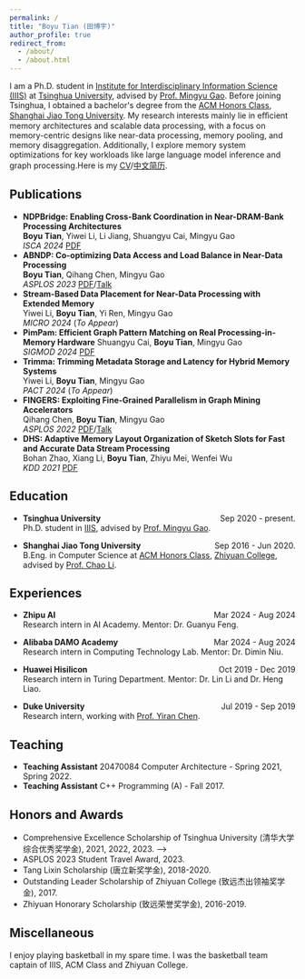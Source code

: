 ```yaml
---
permalink: /
title: "Boyu Tian (田博宇)"
author_profile: true
redirect_from: 
  - /about/
  - /about.html
---
```


I am a Ph.D. student in [Institute for Interdisciplinary Information Science (IIIS)](https://iiis.tsinghua.edu.cn/en/) at [Tsinghua University](https://www.tsinghua.edu.cn/en/), advised by [Prof. Mingyu Gao](https://people.iiis.tsinghua.edu.cn/~gaomy/). Before joining Tsinghua, I obtained a bachelor's degree from the [ACM Honors Class](https://acm.sjtu.edu.cn/home), [Shanghai Jiao Tong University](https://www.sjtu.edu.cn/). My research interests mainly lie in eﬀicient memory architectures and scalable data processing, with a focus on memory-centric designs like near-data processing, memory pooling, and memory disaggregation. Additionally, I explore memory system optimizations for key workloads like large language model inference and graph processing.Here is my [CV](https://CriusT.github.io/files/boyu_CV_English_2408.pdf)/[中文简历](https://CriusT.github.io/files/boyu_CV_Chinese_2408.pdf).

## Publications
* **NDPBridge: Enabling Cross-Bank Coordination in Near-DRAM-Bank Processing Architectures**  
    **Boyu Tian**, Yiwei Li, Li Jiang, Shuangyu Cai, Mingyu Gao  
    *ISCA 2024* [PDF](https://people.iiis.tsinghua.edu.cn/~gaomy/pubs/ndpbridge.isca24.pdf)
* **ABNDP: Co-optimizing Data Access and Load Balance in Near-Data Processing**  
    **Boyu Tian**, Qihang Chen, Mingyu Gao  
    *ASPLOS 2023* [PDF](https://people.iiis.tsinghua.edu.cn/~gaomy/pubs/abndp.asplos23.pdf)/[Talk](https://youtu.be/lSNQXqqfdt8)
* **Stream-Based Data Placement for Near-Data Processing with Extended Memory**  
    Yiwei Li, **Boyu Tian**, Yi Ren, Mingyu Gao  
    *MICRO 2024* (*To Appear*)
* **PimPam: Efficient Graph Pattern Matching on Real Processing-in-Memory Hardware**
    Shuangyu Cai, **Boyu Tian**, Mingyu Gao  
    *SIGMOD 2024* [PDF](https://people.iiis.tsinghua.edu.cn/~gaomy/pubs/pimpam.sigmod24.pdf)
* **Trimma: Trimming Metadata Storage and Latency for Hybrid Memory Systems**  
    Yiwei Li, **Boyu Tian**, Mingyu Gao  
    *PACT 2024* (*To Appear*)
* **FINGERS: Exploiting Fine-Grained Parallelism in Graph Mining Accelerators**  
    Qihang Chen, **Boyu Tian**, Mingyu Gao  
    *ASPLOS 2022* [PDF](https://people.iiis.tsinghua.edu.cn/~gaomy/pubs/fingers.asplos22.pdf)/[Talk](https://www.youtube.com/watch?v=_2WeQuFpMFE)
* **DHS: Adaptive Memory Layout Organization of Sketch Slots for Fast and Accurate Data Stream Processing**  
    Bohan Zhao, Xiang Li, **Boyu Tian**, Zhiyu Mei, Wenfei Wu  
    *KDD 2021* [PDF](https://dl.acm.org/doi/pdf/10.1145/3447548.3467353https://dl.acm.org/doi/pdf/10.1145/3447548.3467353)

## Education
* **Tsinghua University**<span style="float:right;">Sep 2020 - present. </span>  
Ph.D. student in [IIIS](https://iiis.tsinghua.edu.cn/en/), advised by [Prof. Mingyu Gao](https://people.iiis.tsinghua.edu.cn/~gaomy/). 

* **Shanghai Jiao Tong University**<span style="float:right;">Sep 2016 - Jun 2020. </span>  
B.Eng. in Computer Science at [ACM Honors Class](https://acm.sjtu.edu.cn/home), [Zhiyuan College](https://zhiyuan.sjtu.edu.cn/), advised by [Prof. Chao Li](https://www.cs.sjtu.edu.cn/~lichao/). 

<!-- * **Tsinghua University**  
    Ph.D. student in [IIIS](https://iiis.tsinghua.edu.cn/en/), advised by [Prof. Mingyu Gao](https://people.iiis.tsinghua.edu.cn/~gaomy/). Sep 2020 - present. -->
<!-- * **Shanghai Jiao Tong University**  
    B.Eng. in Computer Science at [ACM Honors Class](https://acm.sjtu.edu.cn/home), [Zhiyuan College](https://zhiyuan.sjtu.edu.cn/), advised by [Prof. Chao Li](https://www.cs.sjtu.edu.cn/~lichao/). Sep 2016 - Jun 2020. -->

## Experiences
* **Zhipu AI**<span style="float:right;">Mar 2024 - Aug 2024 </span>  
Research intern in AI Academy. Mentor: Dr. Guanyu Feng. 

* **Alibaba DAMO Academy**<span style="float:right;">Mar 2024 - Aug 2024 </span>  
Research intern in Computing Technology Lab. Mentor: Dr. Dimin Niu.

* **Huawei Hisilicon**<span style="float:right;">Oct 2019 - Dec 2019 </span>  
Research intern in Turing Department. Mentor: Dr. Lin Li and Dr. Heng Liao.

* **Duke University**<span style="float:right;">Jul 2019 - Sep 2019 </span>  
Research intern, working with [Prof. Yiran Chen](https://ece.duke.edu/faculty/yiran-chen). 

<!-- * **Zhipu AI** Mar 2024 - Aug 2024   
    Research intern in AI Academy. Mentor: Dr. Guanyu Feng. 
* **Alibaba DAMO Academy**  
    Research intern in Computing Technology Lab. Mentor: Dr. Dimin Niu. Jun 2023 - Jan 2024. -->
<!-- * **Huawei Hisilicon**  
    Research intern in Turing Department. Mentor: Dr. Lin Li and Dr. Heng Liao. Oct 2019 - Dec 2019. -->
<!-- * **Duke University**  
    Research intern, working with [Prof. Yiran Chen](https://ece.duke.edu/faculty/yiran-chen). Jul 2019 - Sep 2019.  -->

## Teaching
* **Teaching Assistant** 20470084 Computer Architecture - Spring 2021, Spring 2022.
* **Teaching Assistant** C++ Programming (A) - Fall 2017.

## Honors and Awards

<!-- * Comprehensive Excellence Scholarship of Tsinghua University (清华大学综合优秀奖学金)<span style="float:right;">2021, 2022, 2023</span>  
* ASPLOS 2023 Student Travel Award<span style="float:right;">2023</span>  
* Tang Lixin Scholarship (唐立新奖学金)<span style="float:right;">2018 - 2020</span>  
* Zhiyuan Outstanding Leader Scholarship (致远杰出领袖奖学金)<span style="float:right;">2017</span>  
* Zhiyuan Honorary Scholarship (致远荣誉奖学金)<span style="float:right;">2016 - 2019</span>   -->

* Comprehensive Excellence Scholarship of Tsinghua University (清华大学综合优秀奖学金), 2021, 2022, 2023. -->
* ASPLOS 2023 Student Travel Award, 2023.
* Tang Lixin Scholarship (唐立新奖学金), 2018-2020.
* Outstanding Leader Scholarship of Zhiyuan College (致远杰出领袖奖学金), 2017.
* Zhiyuan Honorary Scholarship (致远荣誉奖学金), 2016-2019.

## Miscellaneous
I enjoy playing basketball in my spare time. I was the basketball team captain of IIIS, ACM Class and Zhiyuan College.

